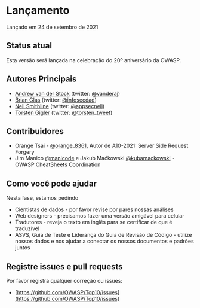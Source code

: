 # Lançamento

Lançado em 24 de setembro de 2021 

## Status atual

Esta versão será lançada na celebração do 20º aniversário da OWASP. 

## Autores Principais

- [Andrew van der Stock](mailto:vanderaj@owasp.org) (twitter: [@vanderaj](https://twitter.com/vanderaj))
- [Brian Glas](mailto:brian.glas@owasp.org) (twitter: [@infosecdad](https://twitter.com/infosecdad))
- [Neil Smithline](mailto:neil.smithline@owasp.org) (twitter: [@appsecneil](https://twitter.com/appsecneil))
- [Torsten Gigler](mailto:torsten.gigler@owasp.org) (twitter: [@torsten_tweet](https://twitter.com/torsten_tweet))

## Contribuidores

- Orange Tsai - [@orange_8361](https://twitter.com/orange_8361), Autor de A10-2021: Server Side Request Forgery
- Jim Manico [@manicode](https://twitter.com/manicode) e Jakub Maćkowski [@kubamackowski](https://twitter.com/kubamackowski)  - OWASP CheatSheets Coordination

## Como você pode ajudar

Nesta fase, estamos pedindo

- Cientistas de dados - por favor revise por pares nossas análises
- Web designers - precisamos fazer uma versão amigável para celular
- Tradutores - reveja o texto em inglês para se certificar de que é traduzível
- ASVS, Guia de Teste e Liderança do Guia de Revisão de Código - utilize nossos dados e nos ajudar a conectar os nossos documentos e padrões juntos

## Registre issues e pull requests

Por favor registra qualquer correção ou issues:

- [https://github.com/OWASP/Top10/issues](https://github.com/OWASP/Top10/issues)
